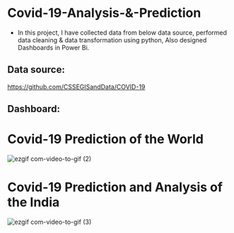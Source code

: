 # Covid-19-Analysis-&-Prediction
* In this project, I have collected data from below data source, performed data cleaning & data transformation using python, Also designed Dashboards in Power Bi. 
  

## Data source:
https://github.com/CSSEGISandData/COVID-19

## Dashboard:

# Covid-19 Prediction of the World

![ezgif com-video-to-gif (2)](https://user-images.githubusercontent.com/49580063/111057749-d86b8380-84af-11eb-8218-d879f39abcdf.gif)

# Covid-19 Prediction and Analysis of the India

![ezgif com-video-to-gif (3)](https://user-images.githubusercontent.com/49580063/111057828-5465cb80-84b0-11eb-982b-0866f5ded656.gif)
